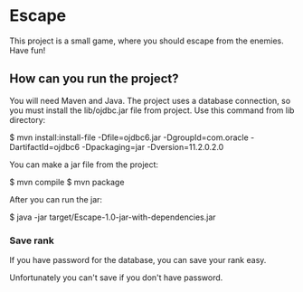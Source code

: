# Escape

This project is a small game, where you should escape from the enemies. Have fun!

## How can you run the project?

You will need Maven and Java. The project uses a database connection, so you must install the lib/ojdbc.jar file from project. Use this command from lib directory:

$ mvn install:install-file -Dfile=ojdbc6.jar -DgroupId=com.oracle -DartifactId=ojdbc6 -Dpackaging=jar -Dversion=11.2.0.2.0

You can make a jar file from the project:

$ mvn compile
$ mvn package

After you can run the jar:

$ java -jar target/Escape-1.0-jar-with-dependencies.jar

### Save rank

If you have password for the database, you can save your rank easy.

Unfortunately you can't save if you don't have password.
